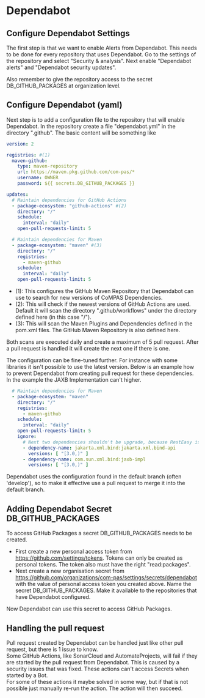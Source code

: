 # Dependabot

## Configure Dependabot Settings

The first step is that we want to enable Alerts from Dependabot. This needs to be done for every repository that 
uses Dependabot. Go to the settings of the repository and select "Security & analysis". Next enable "Dependabot alerts"
and "Dependabot security updates".

Also remember to give the repository access to the secret DB_GITHUB_PACKAGES at organization level.

## Configure Dependabot (yaml)

Next step is to add a configuration file to the repository that will enable Dependabot. In the repository create a 
file "dependabot.yml" in the directory ".github". The basic content will be something like

```yaml
version: 2

registries: #(1)
  maven-github:
    type: maven-repository
    url: https://maven.pkg.github.com/com-pas/*
    username: OWNER
    password: ${{ secrets.DB_GITHUB_PACKAGES }}

updates:
  # Maintain dependencies for GitHub Actions
  - package-ecosystem: "github-actions" #(2)
    directory: "/"
    schedule:
      interval: "daily"
    open-pull-requests-limit: 5

  # Maintain dependencies for Maven
  - package-ecosystem: "maven" #(3)
    directory: "/"
    registries:
      - maven-github
    schedule:
      interval: "daily"
    open-pull-requests-limit: 5
```

- (1): This configures the GitHub Maven Repository that Dependabot can use to search for new versions of CoMPAS Dependencies.
- (2): This will check if the newest versions of GitHub Actions are used. Default it will scan the directory ".github/workflows" 
       under the directory defined here (in this case "/").
- (3): This will scan the Maven Plugins and Dependencies defined in the pom.xml files. The GitHub Maven Repository is also
       defined here.

Both scans are executed daily and create a maximum of 5 pull request. After a pull request is handled it will create the 
next one if there is one.

The configuration can be fine-tuned further. For instance with some libraries it isn't possible to use the latest version.
Below is an example how to prevent Dependabot from creating pull request for these dependencies. In the example 
the JAXB Implementation can't higher.

```yaml
  # Maintain dependencies for Maven
  - package-ecosystem: "maven"
    directory: "/"
    registries:
      - maven-github
    schedule:
      interval: "daily"
    open-pull-requests-limit: 5
    ignore:
      # Next two dependencies shouldn't be upgrade, because RestEasy isn't using newer version. (2.3.X)
      - dependency-name: jakarta.xml.bind:jakarta.xml.bind-api
        versions: [ "[3.0,)" ]
      - dependency-name: com.sun.xml.bind:jaxb-impl
        versions: [ "[3.0,)" ]
```

Dependabot uses the configuration found in the default branch (often 'develop'), so to make it effective use a 
pull request to merge it into the default branch.

## Adding Dependabot Secret DB_GITHUB_PACKAGES

To access GitHub Packages a secret DB_GITHUB_PACKAGES needs to be created.
- First create a new personal access token from https://github.com/settings/tokens. Tokens can only be created as personal tokens.
  The token also must have the right "read:packages".
- Next create a new organisation secret from https://github.com/organizations/com-pas/settings/secrets/dependabot with the value of
  personal access token you created above. Name the secret DB_GITHUB_PACKAGES. Make it available to the repositories that have
  Dependabot configured.

Now Dependabot can use this secret to access GitHub Packages.

## Handling the pull request

Pull request created by Dependabot can be handled just like other pull request, but there is 1 issue to know.  
Some GitHub Actions, like SonarCloud and AutomateProjects, will fail if they are started by the pull request from
Dependabot. This is caused by a security issues that was fixed. These actions can't access Secrets when started by a Bot.  
For some of these actions it maybe solved in some way, but if that is not possible just manually re-run the action.
The action will then succeed. 

